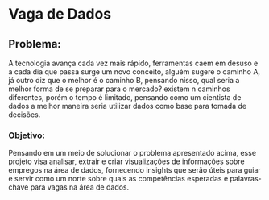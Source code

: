 # Vaga de Dados


## Problema:

A tecnologia avança cada vez mais rápido, ferramentas caem em desuso e a cada dia que passa surge um novo conceito, alguém sugere o caminho A, já outro diz que o melhor é o caminho B, pensando nisso, qual seria a melhor forma de se preparar para o mercado? existem n caminhos diferentes, porém o tempo é limitado, pensando como um cientista de dados a melhor maneira seria utilizar dados como base para tomada de decisões.


### Objetivo:

Pensando em um meio de solucionar o problema apresentado acima, esse projeto visa analisar, extrair e criar visualizações de informações sobre empregos na área de dados, fornecendo insights que serão úteis para guiar e servir como um norte sobre quais as competências esperadas e palavras-chave para vagas na área de dados.
